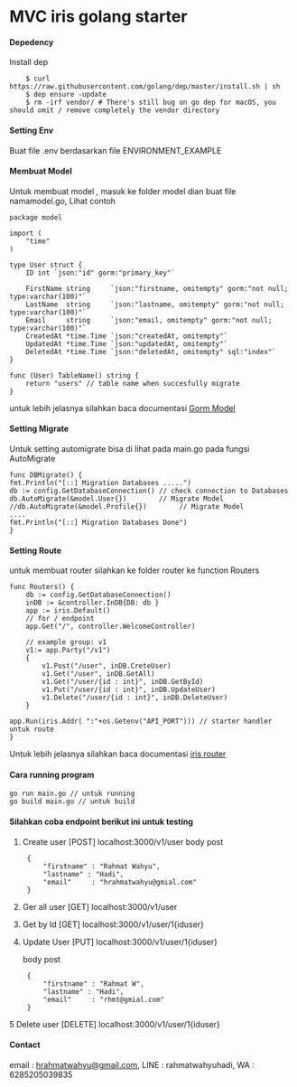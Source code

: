 # MVC iris golang starter

#### Depedency
Install dep

		$ curl https://raw.githubusercontent.com/golang/dep/master/install.sh | sh
		$ dep ensure -update
		$ rm -irf vendor/ # There's still bug on go dep for macOS, you should omit / remove completely the vendor directory


#### Setting Env

Buat file .env berdasarkan file ENVIRONMENT_EXAMPLE

#### Membuat Model
Untuk membuat model , masuk ke folder model dian buat file namamodel.go, Lihat contoh 

	package model

	import (
		"time"
	)

	type User struct {
		ID int `json:"id" gorm:"primary_key"`

		FirstName string     `json:"firstname, omitempty" gorm:"not null; type:varchar(100)"`
		LastName  string     `json:"lastname, omitempty" gorm:"not null; type:varchar(100)"`
		Email     string     `json:"email, omitempty" gorm:"not null; type:varchar(100)"`
		CreatedAt *time.Time `json:"createdAt, omitempty"`
		UpdatedAt *time.Time `json:"updatedAt, omitempty"`
		DeletedAt *time.Time `json:"deletedAt, omitempty" sql:"index"`
	}

	func (User) TableName() string {
		return "users" // table name when succesfully migrate
	} 
	
untuk lebih jelasnya silahkan baca documentasi [Gorm Model](http://doc.gorm.io/models.html) 

#### Setting Migrate

Untuk setting automigrate bisa di lihat pada main.go pada fungsi AutoMigrate

	func DBMigrate() {
	fmt.Println("[::] Migration Databases .....")
	db := config.GetDatabaseConnection() // check connection to Databases
	db.AutoMigrate(&model.User{})        // Migrate Model
	//db.AutoMigrate(&model.Profile{})        // Migrate Model
	....
	fmt.Println("[::] Migration Databases Done")
	}
	
####  Setting Route
untuk membuat router silahkan ke folder router ke function Routers

	func Routers() {
		db := config.GetDatabaseConnection()
		inDB := &controller.InDB{DB: db }
		app := iris.Default()
		// for / endpoint
		app.Get("/", controller.WelcomeController)

		// example group: v1
		v1:= app.Party("/v1")
		{
			v1.Post("/user", inDB.CreteUser)
			v1.Get("/user", inDB.GetAll)
			v1.Get("/user/{id : int}", inDB.GetById)
			v1.Put("/user/{id : int}", inDB.UpdateUser)
			v1.Delete("/user/{id : int}", inDB.DeleteUser)
		}

	app.Run(iris.Addr( ":"+os.Getenv("API_PORT"))) // starter handler untuk route
	}
	
Untuk lebih jelasnya silahkan baca documentasi [iris router](https://docs.iris-go.com/routing.html) 

#### Cara running program

	go run main.go // untuk running
	go build main.go // untuk build
	

#### Silahkan coba endpoint berikut ini untuk testing

1. Create user  [POST] localhost:3000/v1/user
	body post 
	
		{
			"firstname" : "Rahmat Wahyu",
			"lastname" : "Hadi",
			"email"		: "hrahmatwahyu@gmial.com"
		}
		
2. Ger all user [GET] localhost:3000/v1/user
3. Get by Id [GET] localhost:3000/v1/user/1{iduser}
4. Update User [PUT] localhost:3000/v1/user/1{iduser}

	body post 
	
		{
			"firstname" : "Rahmat W",
			"lastname" : "Hadi",
			"email"		: "rhmt@gmial.com"
		}
		
5 Delete user [DELETE] localhost:3000/v1/user/1{iduser}



#### Contact
email : hrahmatwahyu@gmail.com, LINE : rahmatwahyuhadi, WA : 6285205039835

